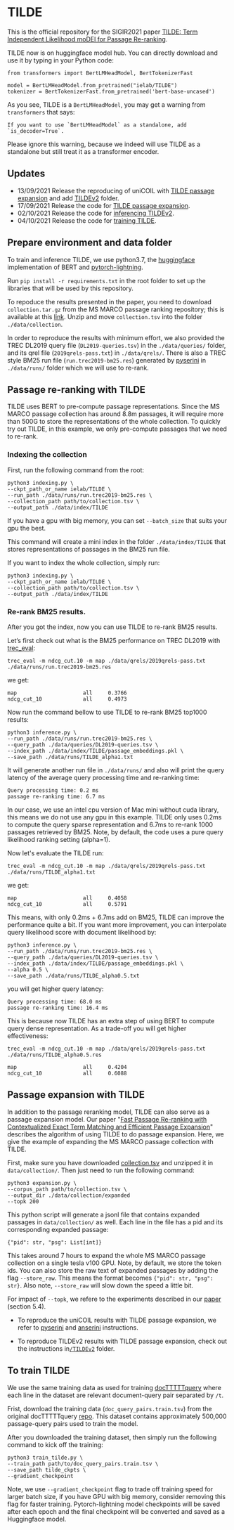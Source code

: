 # TILDE
This is the official repository for the SIGIR2021 paper [TILDE: Term Independent Likelihood moDEl for Passage Re-ranking](http://ielab.io/publications/arvin-2021-TILDE).


TILDE now is on huggingface model hub. You can directly download and use it by typing in your Python code:

```
from transformers import BertLMHeadModel, BertTokenizerFast

model = BertLMHeadModel.from_pretrained("ielab/TILDE")
tokenizer = BertTokenizerFast.from_pretrained('bert-base-uncased')
```
As you see, TILDE is a `BertLMHeadModel`, you may get a warning from `transformers` that says:

```
If you want to use `BertLMHeadModel` as a standalone, add `is_decoder=True`.
```
Please ignore this warning, because we indeed will use TILDE as a standalone but still treat it as a transformer encoder.

## Updates
- 13/09/2021 Release the reproducing of uniCOIL with [TILDE passage expansion](#passage-expansion-with-tilde) and add [TILDEv2](TILDEv2) folder.
- 17/09/2021 Release the code for [TILDE passage expansion](#passage-expansion-with-tilde).
- 02/10/2021 Release the code for [inferencing TILDEv2](TILDEv2).
- 04/10/2021 Release the code for [training TILDE](#to-train-tilde).


## Prepare environment and data folder
To train and inference TILDE, we use python3.7, the [huggingface](https://huggingface.co/) implementation of BERT and [pytorch-lightning](https://www.pytorchlightning.ai/). 

Run `pip install -r requirements.txt` in the root folder to set up the libraries that will be used by this repository.

To repoduce the results presented in the paper, you need to download `collection.tar.gz` from the MS MARCO passage ranking repository; this is available at this [link](https://msmarco.blob.core.windows.net/msmarcoranking/collection.tar.gz). Unzip and move `collection.tsv` into the folder `./data/collection`.

In order to reproduce the results with minimum effort, we also provided the TREC DL2019 query file (`DL2019-queries.tsv`) in the `./data/queries/` folder, and its qrel file (`2019qrels-pass.txt`) in `./data/qrels/`. There is also a TREC style BM25 run file (`run.trec2019-bm25.res`) generated by [pyserini](https://github.com/castorini/pyserini) in `./data/runs/` folder which we will use to re-rank.

## Passage re-ranking with TILDE
TILDE uses BERT to pre-compute passage representations. Since the MS MARCO passage collection has around 8.8m passages, it will require more than 500G to store the representations of the whole collection. To quickly try out TILDE, in this example, we only pre-compute passages that we need to re-rank.

### Indexing the collection

First, run the following command from the root:

```
python3 indexing.py \
--ckpt_path_or_name ielab/TILDE \
--run_path ./data/runs/run.trec2019-bm25.res \
--collection_path path/to/collection.tsv \
--output_path ./data/index/TILDE
```
If you have a gpu with big memory, you can set `--batch_size` that suits your gpu the best.

This command will create a mini index in the folder `./data/index/TILDE` that stores representations of passages in the BM25 run file.

If you want to index the whole collection, simply run:

```
python3 indexing.py \
--ckpt_path_or_name ielab/TILDE \
--collection_path path/to/collection.tsv \
--output_path ./data/index/TILDE
```
### Re-rank BM25 results.
After you got the index, now you can use TILDE to re-rank BM25 results.

Let‘s first check out what is the BM25 performance on TREC DL2019 with [trec_eval](https://github.com/usnistgov/trec_eval):

```
trec_eval -m ndcg_cut.10 -m map ./data/qrels/2019qrels-pass.txt ./data/runs/run.trec2019-bm25.res
```
we get:

```
map                     all     0.3766
ndcg_cut_10             all     0.4973
```

Now run the command bellow to use TILDE to re-rank BM25 top1000 results:

```
python3 inference.py \
--run_path ./data/runs/run.trec2019-bm25.res \
--query_path ./data/queries/DL2019-queries.tsv \
--index_path ./data/index/TILDE/passage_embeddings.pkl \
--save_path ./data/runs/TILDE_alpha1.txt
```
It will generate another run file in `./data/runs/` and also will print the query latency of the average query processing time and re-ranking time:

```
Query processing time: 0.2 ms
passage re-ranking time: 6.7 ms
```
In our case, we use an intel cpu version of Mac mini without cuda library, this means we do not use any gpu in this example. TILDE only uses 0.2ms to compute the query sparse representation and 6.7ms to re-rank 1000 passages retrieved by BM25. Note, by default, the code uses a pure query likelihood ranking setting (alpha=1).

Now let's evaluate the TILDE run:

```
trec_eval -m ndcg_cut.10 -m map ./data/qrels/2019qrels-pass.txt ./data/runs/TILDE_alpha1.txt
```
we get:

```
map                     all     0.4058
ndcg_cut_10             all     0.5791
```
This means, with only 0.2ms + 6.7ms add on BM25, TILDE can improve the performance quite a bit. If you want more improvement, you can interpolate query likelihood score with document likelihood by:

```
python3 inference.py \
--run_path ./data/runs/run.trec2019-bm25.res \
--query_path ./data/queries/DL2019-queries.tsv \
--index_path ./data/index/TILDE/passage_embeddings.pkl \
--alpha 0.5 \
--save_path ./data/runs/TILDE_alpha0.5.txt
```
you will get higher query latency:

```
Query processing time: 68.0 ms
passage re-ranking time: 16.4 ms
```
This is because now TILDE has an extra step of using BERT to compute query dense representation. As a trade-off you will get higher effectiveness:

```
trec_eval -m ndcg_cut.10 -m map ./data/qrels/2019qrels-pass.txt ./data/runs/TILDE_alpha0.5.res 
```
```
map                     all     0.4204
ndcg_cut_10             all     0.6088
```
## Passage expansion with TILDE
In addition to the passage reranking model, TILDE can also serve as a passage expansion model. Our paper "[Fast Passage Re-ranking with Contextualized Exact Term
Matching and Efficient Passage Expansion](https://arxiv.org/pdf/2108.08513)" describes the algorithm of using TILDE to do passage expansion. Here, we give the example of expanding the MS MARCO passage collection with TILDE. 

First, make sure you have downloaded [collection.tsv](https://msmarco.blob.core.windows.net/msmarcoranking/collection.tar.gz) and unzipped it in `data/collection/`. Then just need to run the following command:

```
python3 expansion.py \
--corpus_path path/to/collection.tsv \
--output_dir ./data/collection/expanded
--topk 200
```
This python script will generate a jsonl file that contains expanded passages in `data/collection/` as well. Each line in the file has a pid and its corresponding expanded passage:

```
{"pid": str, "psg": List[int]}
```
This takes around 7 hours to expand the whole MS MARCO passage collection on a single tesla v100 GPU. Note, by default, we store the token ids. You can also store the raw text of expanded passages by adding the flag `--store_raw`. This means the format becomes `{"pid": str, "psg": str}`. Also note, `--store_raw` will slow down the speed a little bit.

For impact of `--topk`, we refere to the experiments described in our [paper](https://arxiv.org/pdf/2108.08513) (section 5.4).


- To reproduce the uniCOIL results with TILDE passage expansion, we refer to [pyserini](https://github.com/castorini/pyserini/blob/master/docs/experiments-unicoil-tilde-expansion.md) and [anserini](https://github.com/castorini/anserini/blob/master/docs/experiments-msmarco-passage-unicoil-tilde-expansion.md) instructions.

- To reproduce TILDEv2 results with TILDE passage expansion, check out the instructions in[`/TILDEv2`](TILDEv2) folder.

## To train TILDE
We use the same training data as used for training [docTTTTTquery](https://github.com/castorini/docTTTTTquery) where each line in the dataset are relevant document-query pair separated by `/t`.

Frist, download the training data (`doc_query_pairs.train.tsv`) from the original docTTTTTquery [repo](https://www.dropbox.com/s/5i64irveqvvegey/doc_query_pairs.train.tsv?dl=1). This dataset contains approximately 500,000 passage-query pairs used to train the model.

After you downloaded the training dataset, then simply run the following command to kick off the training:

```
python3 train_tilde.py \
--train_path path/to/doc_query_pairs.train.tsv \
--save_path tilde_ckpts \
--gradient_checkpoint
```

Note, we use `--gradient_checkpoint` flag to trade off training speed for larger batch size, if you have GPU with big memory, consider removing this flag for faster training. Pytorch-lightning model checkpoints will be saved after each epoch and the final checkpoint will be converted and saved as a Huggingface model.



